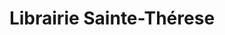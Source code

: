---
title: "Librairie Sainte-Thérese"
url: /sainte-therese/librairie-sainte-therese/
shop: books
---